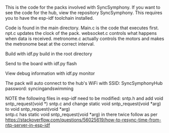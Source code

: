 This is the code for the packs involved with SyncSymphony. 
If you want to see the code for the hub, view the repository SyncSymphony.
This requires you to have the esp-idf toolchain installed.

Code is found in the main directory. Main.c is the code that executes first. 
npt.c updates the clock of the pack. websocket.c controls what happens when
data is received. metronome.c actually controls the motors and makes the
metronome beat at the correct interval.

Build with
idf.py build 
in the root directory

Send to the board with
idf.py flash

View debug information with
idf.py monitor

The pack will auto connect to the hub's WiFi with
SSID: SyncSymphonyHub
password: syncingandswimming

NOTE the following files in esp-idf need to be modified: 
sntp.h and add void sntp_request(void *) 
sntp.c and change static void sntp_request(void *arg) to void sntp_request(void *arg)  
sntp.c has static void sntp_request(void *arg) in there twice 
follow as per https://stackoverflow.com/questions/56025619/how-to-resync-time-from-ntp-server-in-esp-idf

